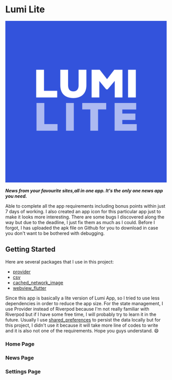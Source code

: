 # Lumi Lite

![app icon](assets\icon.png)

**_News from your favourite sites,all in one app. It's the only one news app you need._**

Able to complete all the app requirements including bonus points within just 7 days of working. I also created an app icon for this particular app just to make it looks more interesting. There are some bugs I discovered along the way but due to the deadline, I just fix them as much as I could. Before I forgot, I has uploaded the apk file on Github for you to download in case you don't want to be bothered with debugging.

## Getting Started

Here are several packages that I use in this project:

- [provider](https://pub.dev/packages/provider)
- [csv](https://pub.dev/packages/csv)
- [cached_network_image](https://pub.dev/cached_network_image)
- [webview_flutter](https://pub.dev/packages/webview_flutter)

Since this app is basically a lite version of Lumi App, so I tried to use less dependencies in order to reduce the app size. For the state management, I use Provider instead of Riverpod because I'm not really familiar with Riverpod but if I have some free time, I will probably try to learn it in the future. Usually I use [shared_preferences](https://pub.dev/packages/shared_preferences) to persist the data locally but for this project, I didn't use it because it will take more line of codes to write and it is also not one of the requirements. Hope you guys understand. :smile:

### Home Page

### News Page

### Settings Page

